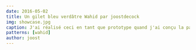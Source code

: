 ```yaml
---
date: 2016-05-02
title: Un gilet bleu verdâtre Wahid par joostdecock
img: showcase.jpg
caption: J'ai réalisé ceci en tant que prototype quand j'ai conçu la patron. L'encolure par défaut a été abaissée depuis.
patterns: [wahid]
author: joost
---
```

